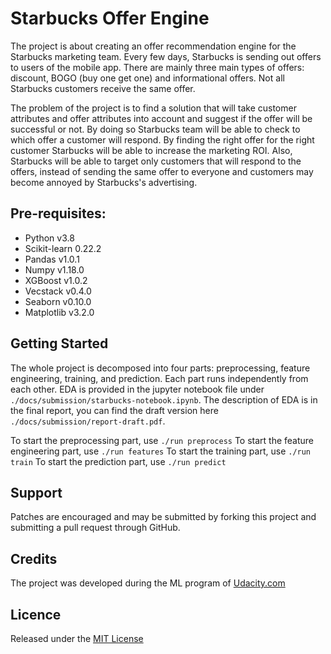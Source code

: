 # Starbucks Offer Engine

The project is about creating an offer recommendation engine for the Starbucks
marketing team. Every few days, Starbucks is sending out offers to users of the
mobile app. There are mainly three main types of offers: discount, BOGO (buy one get one) and informational offers. Not all Starbucks customers receive the same offer. 

The problem of the project is to find a solution that will take customer
attributes and offer attributes into account and suggest if the offer will be
successful or not. By doing so Starbucks team will be able to check to which
offer a customer will respond. By finding the right offer for the right customer
Starbucks will be able to increase the marketing ROI. Also, Starbucks will be
able to target only customers that will respond to the offers, instead of
sending the same offer to everyone and customers may become annoyed by
Starbucks's advertising.


## Pre-requisites:
- Python v3.8
- Scikit-learn 0.22.2
- Pandas v1.0.1
- Numpy v1.18.0
- XGBoost v1.0.2
- Vecstack v0.4.0
- Seaborn v0.10.0
- Matplotlib v3.2.0

## Getting Started

The whole project is decomposed into four parts: preprocessing, feature engineering, training, and prediction. Each part runs independently from each other. EDA is provided in the jupyter notebook file under `./docs/submission/starbucks-notebook.ipynb`. The description of EDA is in the final report, you can find the draft version here `./docs/submission/report-draft.pdf`.

To start the preprocessing part, use `./run preprocess`
To start the feature engineering part, use `./run features`
To start the training part, use `./run train`
To start the prediction part, use `./run predict`

## Support 

Patches are encouraged and may be submitted by forking this project and submitting a pull request through GitHub.

## Credits

The project was developed during the ML program of
[Udacity.com](https://www.udacity.com/course/machine-learning-engineer-nanodegree--nd009t)

## Licence

Released under the [MIT License](./License.md)
